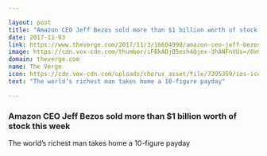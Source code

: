 ```yaml
---

layout: post
title: "Amazon CEO Jeff Bezos sold more than $1 billion worth of stock this week"
date: 2017-11-03
link: https://www.theverge.com/2017/11/3/16604990/amazon-ceo-jeff-bezos-stock-sale-1-billion
image: https://cdn.vox-cdn.com/thumbor/iFBkADjQ5esh4Qjex-3hANFnVUs=/0x0:5136x2689/fit-in/1200x630/cdn.vox-cdn.com/uploads/chorus_asset/file/9604935/813884326.jpg
domain: theverge.com
name: The Verge
icon: https://cdn.vox-cdn.com/uploads/chorus_asset/file/7395359/ios-icon.0.png
text: "The world’s richest man takes home a 10-figure payday"

---
```


### Amazon CEO Jeff Bezos sold more than $1 billion worth of stock this week

The world’s richest man takes home a 10-figure payday